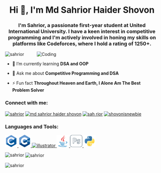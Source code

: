 
<h1 align="center">Hi 👋, I'm Md Sahrior Haider Shovon</h1>
<h3 align="center">I'm Sahrior, a passionate first-year student at United International University. I have a keen interest in competitive programming and I'm actively involved in honing my skills on platforms like Codeforces, where I hold a rating of 1250+.</h3>
<img align="right" alt="Coding" width="400" src="https://present.readthedocs.io/en/latest/_images/welcome-to-coding.gif">

<p align="left"> <img src="https://komarev.com/ghpvc/?username=sahrior&label=Profile%20views&color=0e75b6&style=flat" alt="sahrior" /> </p>



- 🌱 I’m currently learning **DSA and OOP**

- 💬 Ask me about **Competitive Programming and DSA**

- ⚡ Fun fact **Throughout Heaven and Earth, I Alone Am The Best Problem Solver**

<h3 align="left">Connect with me:</h3>
<p align="left">
<a href="https://twitter.com/sahrior" target="blank"><img align="center" src="https://raw.githubusercontent.com/rahuldkjain/github-profile-readme-generator/master/src/images/icons/Social/twitter.svg" alt="sahrior" height="30" width="40" /></a>
<a href="https://linkedin.com/in/md sahrior haider shovon" target="blank"><img align="center" src="https://raw.githubusercontent.com/rahuldkjain/github-profile-readme-generator/master/src/images/icons/Social/linked-in-alt.svg" alt="md sahrior haider shovon" height="30" width="40" /></a>
<a href="https://fb.com/sah rior" target="blank"><img align="center" src="https://raw.githubusercontent.com/rahuldkjain/github-profile-readme-generator/master/src/images/icons/Social/facebook.svg" alt="sah rior" height="30" width="40" /></a>
<a href="https://codeforces.com/profile/shovonisnewbie" target="blank"><img align="center" src="https://raw.githubusercontent.com/rahuldkjain/github-profile-readme-generator/master/src/images/icons/Social/codeforces.svg" alt="shovonisnewbie" height="30" width="40" /></a>
</p>

<h3 align="left">Languages and Tools:</h3>
<p align="left"> <a href="https://www.cprogramming.com/" target="_blank" rel="noreferrer"> <img src="https://raw.githubusercontent.com/devicons/devicon/master/icons/c/c-original.svg" alt="c" width="40" height="40"/> </a> <a href="https://www.w3schools.com/cpp/" target="_blank" rel="noreferrer"> <img src="https://raw.githubusercontent.com/devicons/devicon/master/icons/cplusplus/cplusplus-original.svg" alt="cplusplus" width="40" height="40"/> </a> <a href="https://www.adobe.com/in/products/illustrator.html" target="_blank" rel="noreferrer"> <img src="https://www.vectorlogo.zone/logos/adobe_illustrator/adobe_illustrator-icon.svg" alt="illustrator" width="40" height="40"/> </a> <a href="https://www.java.com" target="_blank" rel="noreferrer"> <img src="https://raw.githubusercontent.com/devicons/devicon/master/icons/java/java-original.svg" alt="java" width="40" height="40"/> </a> <a href="https://www.photoshop.com/en" target="_blank" rel="noreferrer"> <img src="https://raw.githubusercontent.com/devicons/devicon/master/icons/photoshop/photoshop-line.svg" alt="photoshop" width="40" height="40"/> </a> <a href="https://www.python.org" target="_blank" rel="noreferrer"> <img src="https://raw.githubusercontent.com/devicons/devicon/master/icons/python/python-original.svg" alt="python" width="40" height="40"/> </a> </p>

<p><img align="left" src="https://github-readme-stats.vercel.app/api/top-langs?username=sahrior&show_icons=true&locale=en&layout=compact" alt="sahrior" /></p>

<p>&nbsp;<img align="center" src="https://github-readme-stats.vercel.app/api?username=sahrior&show_icons=true&locale=en" alt="sahrior" /></p>

<p><img align="center" src="https://github-readme-streak-stats.herokuapp.com/?user=sahrior&" alt="sahrior" /></p>


